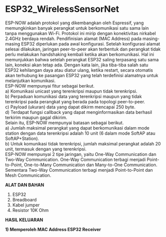 ﻿# ESP32_WirelessSensorNet

ESP-NOW adalah protokol yang dikembangkan oleh Espressif, yang memungkinkan banyak perangkat untuk berkomunikasi satu sama lain tanpa menggunakan Wi-Fi. Protokol ini mirip dengan konektivitas nirkabel 2.4GHz berdaya rendah. Pendifinisian alamat (MAC Address) pada masing-masing ESP32 diperlukan pada awal konfigurasi. Setelah konfigurasi alamat selesai dilakukan, jaringan peer-to-peer akan terbentuk dan perangkat tidak perlu melakukan handshaking kembali ketika akan berkomunikasi. Hal ini memunjukkan bahwa setelah perangkat ESP32 saling terpasang satu sama lain, koneksi akan tetap ada. Dengan kata lain, jika tiba-tiba salah satu ESP32 kehilangan daya atau diatur ulang, ketika restart, secara otomatis akan terhubung ke pasangan ESP32 yang telah terdefinisi alamatnya untuk melanjutkan komunikasi.<br />
ESP-NOW mempunyai fitur sebagai berikut.<br />
a) Komunikasi unicast yang terenkripsi maupun tidak terenkripsi. <br />
b) Perpaduan komunikasi data yang terenkripsi maupun yang tidak terenkripsi pada perangkat yang berada pada topologi peer-to-peer. <br />
c) Payload (ukuran) data yang dapat dikirm mencapai 250 byte.<br />
d) Terdapat fungsi callback yang dapat menginformasikan data berhasil terkirim maupun gagal dikirim.<br />
Selain itu, ESP-NOW mempunyai batasan sebagai berikut.<br />
a) Jumlah maksimal perangkat yang dapat berkomunikasi dalam mode station dengan data terenkripsi adalah 10 unit (6 dalam mode SoftAP atau SoftAP+Station). <br />
b) Untuk komunikasi tidak terenkripsi, jumlah maksimal perangkat adalah 20 unit, termasuk dengan yang terenkripsi. <br />
ESP-NOW mempunyai 2 tipe jaringan, yaitu One-Way Communication dan Two-Way Communication. One-Way Communication terbagi menjadi Point-to-Point, One-to-Many Communication dan Many-to-One Communication. Sementara Two-Way Communication terbagi menjadi Point-to-Point dan Mesh Communication.

**ALAT DAN BAHAN**
1) ESP32
2) Breadboard
3) Kabel jumper
4) Resistor 10K Ohm

**HASIL KELUARAN**

**1) Memperoleh MAC Address ESP32 Receiver**
